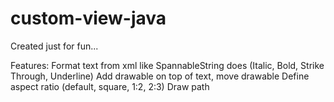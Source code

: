 # custom-view-java

Created just for fun...

Features:
Format text from xml like SpannableString does (Italic, Bold, Strike Through, Underline)
Add drawable on top of text, move drawable
Define aspect ratio (default, square, 1:2, 2:3)
Draw path 
